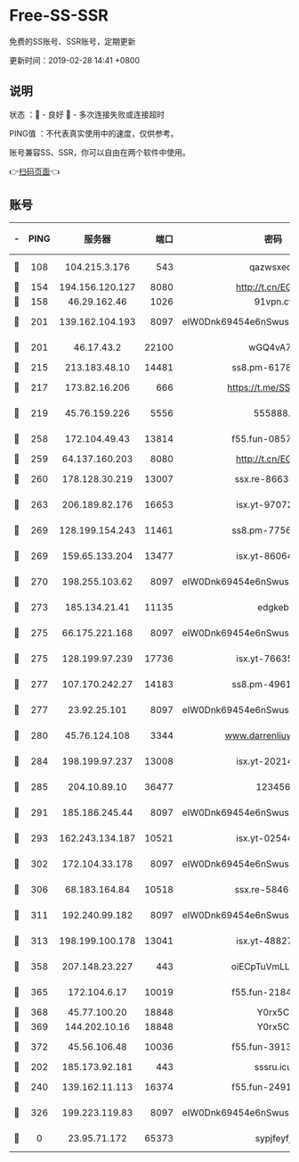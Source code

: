 # Free-SS-SSR

免费的SS账号、SSR账号，定期更新

更新时间：2019-02-28 14:41 +0800

## 说明

状态     ：🙂 - 良好 🙁 - 多次连接失败或连接超时

PING值   ：不代表真实使用中的速度，仅供参考。

账号兼容SS、SSR，你可以自由在两个软件中使用。

👉[扫码页面](https://liesauer.github.io/free-ss-ssr.github.io/)👈

## 账号

|-|PING|服务器|端口|密码|加密方式|区域|
|:----:|:----:|:-----:|-----:|:----:|:----:|:----:|
|🙂|108|104.215.3.176|543|qazwsxedc|aes-256-gcm|JP|
|🙂|154|194.156.120.127|8080|http://t.cn/EGJIyrl|rc4-md5|RU|
|🙂|158|46.29.162.46|1026|91vpn.cf|rc4-md5|RU|
|🙂|201|139.162.104.193|8097|eIW0Dnk69454e6nSwuspv9DmS201tQ0D|aes-256-cfb|JP|
|🙂|201|46.17.43.2|22100|wGQ4vA7D|aes-256-gcm|RU|
|🙂|215|213.183.48.10|14481|ss8.pm-61788121|rc4-md5|RU|
|🙂|217|173.82.16.206|666|https://t.me/SSR0000|aes-256-cfb|US|
|🙂|219|45.76.159.226|5556|555888..|aes-256-cfb|SG|
|🙂|258|172.104.49.43|13814|f55.fun-08578695|aes-256-cfb|SG|
|🙂|259|64.137.160.203|8080|http://t.cn/EGJIyrl|rc4-md5|CA|
|🙂|260|178.128.30.219|13007|ssx.re-86635843|aes-256-cfb|SG|
|🙂|263|206.189.82.176|16653|isx.yt-97072561|aes-256-cfb|SG|
|🙂|269|128.199.154.243|11461|ss8.pm-77562719|aes-256-cfb|SG|
|🙂|269|159.65.133.204|13477|isx.yt-86064845|aes-256-cfb|SG|
|🙂|270|198.255.103.62|8097|eIW0Dnk69454e6nSwuspv9DmS201tQ0D|aes-256-cfb|US|
|🙂|273|185.134.21.41|11135|edgkeb|aes-256-cfb|GB|
|🙂|275|66.175.221.168|8097|eIW0Dnk69454e6nSwuspv9DmS201tQ0D|aes-256-cfb|US|
|🙂|275|128.199.97.239|17736|isx.yt-76635136|aes-256-cfb|SG|
|🙂|277|107.170.242.27|14183|ss8.pm-49612822|aes-256-cfb|US|
|🙂|277|23.92.25.101|8097|eIW0Dnk69454e6nSwuspv9DmS201tQ0D|aes-256-cfb|US|
|🙂|280|45.76.124.108|3344|www.darrenliuwei.com|aes-256-cfb|AU|
|🙂|284|198.199.97.237|13008|isx.yt-20214943|aes-256-cfb|US|
|🙂|285|204.10.89.10|36477|123456|aes-256-cfb|US|
|🙂|291|185.186.245.44|8097|eIW0Dnk69454e6nSwuspv9DmS201tQ0D|aes-256-cfb|NL|
|🙂|293|162.243.134.187|10521|isx.yt-02544652|aes-256-cfb|US|
|🙂|302|172.104.33.178|8097|eIW0Dnk69454e6nSwuspv9DmS201tQ0D|aes-256-cfb|SG|
|🙂|306|68.183.164.84|10518|ssx.re-58465857|aes-256-cfb|US|
|🙂|311|192.240.99.182|8097|eIW0Dnk69454e6nSwuspv9DmS201tQ0D|aes-256-cfb|US|
|🙂|313|198.199.100.178|13041|isx.yt-48827241|aes-256-cfb|US|
|🙂|358|207.148.23.227|443|oiECpTuVmLLxk4Ts|aes-256-cfb|US|
|🙂|365|172.104.6.17|10019|f55.fun-21841745|aes-256-cfb|US|
|🙂|368|45.77.100.20|18848|Y0rx5C|rc4-md5|US|
|🙂|369|144.202.10.16|18848|Y0rx5C|rc4-md5|US|
|🙂|372|45.56.106.48|10036|f55.fun-39139628|aes-256-cfb|US|
|🙂|202|185.173.92.181|443|sssru.icu|rc4-md5|RU|
|🙂|240|139.162.11.113|16374|f55.fun-24912847|aes-256-cfb|SG|
|🙂|326|199.223.119.83|8097|eIW0Dnk69454e6nSwuspv9DmS201tQ0D|aes-256-cfb|US|
|🙁|0|23.95.71.172|65373|sypjfeyfj|chacha20-ietf|US|
